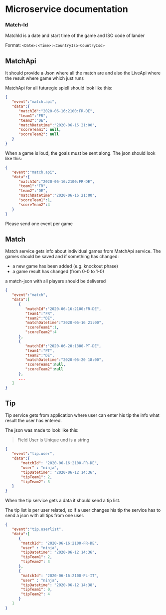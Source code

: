 # Microservice documentation 


### Match-Id

MatchId is a date and start time of the game and ISO code of lander

Format: `<Date>:<Time>:<CountryIso-CountryIso>`



## MatchApi

It should provide a Json where all the match are and also the LiveApi where the result where game which just runs


MatchApi for all futuregie spiell should look like this:



```JSON
{
   "event":"match.api",
   "data":{
      "matchId":"2020-06-16:2100:FR-DE",
      "team1":"FR",
      "team2":"DE",
      "matchDatetime":"2020-06-16 21:00",
      "scoreTeam1": null,
      "scoreTeam2": null
   }
}
```

When a game is loud, the goals must be sent along. The json should look like this:

```JSON
{
   "event":"match.api",
   "data":{
      "matchId":"2020-06-16:2100:FR-DE",
      "team1":"FR",
      "team2":"DE",
      "matchDatetime":"2020-06-16 21:00",
      "scoreTeam1":1,
      "scoreTeam2":4
   }
}
```

Please send one event per game


## Match

Match service gets info about individual games from MatchApi service. The games should be saved and if something has changed:

* a new game has been added (e.g. knockout phase)
* a game result has changed (from 0-0 to 1-0)

a match-json with all players should be delivered

```JSON
{
   "event":"match",
   "data":[
      {
         "matchId":"2020-06-16:2100:FR-DE",
         "team1":"FR",
         "team2":"DE",
         "matchDatetime":"2020-06-16 21:00",
         "scoreTeam1":1,
         "scoreTeam2":4
      },
      {
         "matchId":"2020-06-20:1800-PT-DE",
         "team1":"PT",
         "team2":"DE",
         "matchDatetime":"2020-06-20 18:00",
         "scoreTeam1":null,
         "scoreTeam2":null
      },
      ...
   ]
}
```


## Tip

Tip service gets from application where user can enter his tip the info what result the user has entered.

The json was made to look like this:

> Field User is Unique und is a string 

```JSON
{
   "event":"tip.user",
   "data":{
       "matchId": "2020-06-16:2100-FR-DE",
       "user" : "ninja",
       "tipDatetime": "2020-06-12 14:36",
       "tipTeam1": 2,
       "tipTeam2": 3
   }
}
```

When the tip service gets a data it should send a tip list.


The tip list is per user related, so if a user changes his tip the service has to send a json with all tips from one user.

```JSON
{
   "event":"tip.userlist",
   "data":[
      {
       "matchId": "2020-06-16:2100-FR-DE",
       "user" : "ninja",
       "tipDatetime": "2020-06-12 14:36",
       "tipTeam1": 2,
       "tipTeam2": 3
      },
      {
       "matchId": "2020-06-16:2100-PL-IT",
       "user" : "ninja",
       "tipDatetime": "2020-06-12 14:38",
       "tipTeam1": 0,
       "tipTeam2": 4
      }
   ]
}
```





